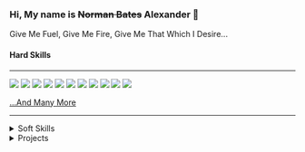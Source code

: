### Hi, My name is ~~Norman Bates~~ Alexander 🤘

Give Me Fuel, Give Me Fire, Give Me That Which I Desire...

<!-- - 🔭 Стремлюсь досконально разобраться в магии и пользоваться ею
- 🏫 В настоящее время изучаю Vue3
- ⚡ Делаю [тестовые](#тестовые) задания
- ⚡ Развиваю, модернизирую [cобственный](#собственный-проект) проект (React, Redux)
- 📖 Настольная книга - "Javascript полное руководство" (7 издание) Флэнагана, онлайн - learn.javascript.ru
- 💪 Хочу присоединится к крутой команде
- 🚀 И начинать делать реально нужные вещи   -->

#### Hard Skills

---

<img src='https://img.shields.io/badge/HTML5-E34F26?style=for-the-badge&logo=html5&logoColor=white'> <img src='https://img.shields.io/badge/CSS3-1572B6?style=for-the-badge&logo=css3&logoColor=white'> <img src='https://img.shields.io/badge/JavaScript-F7DF1E?style=for-the-badge&logo=javascript&logoColor=black' > <img src='https://img.shields.io/badge/Vue.js-35495E?style=for-the-badge&logo=vue.js&logoColor=4FC08D' > <img src='https://img.shields.io/badge/Nuxt-002E3B?style=for-the-badge&logo=nuxtdotjs&logoColor=#00DC82' >
<img src='https://img.shields.io/badge/React-20232A?style=for-the-badge&logo=react&logoColor=61DAFB' > <img src='https://img.shields.io/badge/Node.js-43853D?style=for-the-badge&logo=node.js&logoColor=white' > <img src='https://img.shields.io/badge/Express.js-404D59?style=for-the-badge' > <img src='https://img.shields.io/badge/MongoDB-4EA94B?style=for-the-badge&logo=mongodb&logoColor=white'> <img src='https://img.shields.io/badge/GitHub-100000?style=for-the-badge&logo=github&logoColor=white' > <img src='https://img.shields.io/badge/gitlab-%23181717.svg?style=for-the-badge&logo=gitlab&logoColor=white' > 


<a href="https://github.com/SashaLeshiy/portfolio-project-tech">...And Many More</a>

<!-- ### Что сделано?

#### Учебные проекты

---

- 🎥 Проект Movies-explorer - https://zomlesh.nomoredomains.monster (логин - test@mail.ru пароль - test)
- 🏰 Проект Место - https://zomlesh.nomoredomains.club/ (логин - test@test.ru пароль - test123)
- 🏰 Проект Место - https://sashaleshiy.github.io/mesto/ - аналог предыдущего, но на чистом Javascript c использованием классов 🔥🔥🔥
- ☀️ Проект Путешествие по России - https://vacanza-russo.netlify.app/

#### Собственный проект

--- -->


<!-- #### Тестовые

---

- Тестовое №1 https://github.com/SashaLeshiy/test-al
- Тестовое №2 https://github.com/SashaLeshiy/test-pan
- Тестовое №3 https://github.com/SashaLeshiy/test-lepehin -->


---

<details>
  <summary>Soft Skills</summary>
  
  
  ![bart-like](./psycho.webp)
  
</details>

<!-- ---
---
- 📧 zomlesh@yandex.ru
- 📟 https://t.me/zomlesh 
--- 

<img src='https://github-readme-stats.vercel.app/api?username=SashaLeshiy' >

--- -->
<details>
  <summary>Projects</summary>
  
  
- 🤘🤘🤘 Hitallica -  Chart of songs uploaded by Yandex users - https://hitallica.netlify.app/  
<img src='https://img.shields.io/badge/Redux-593D88?style=for-the-badge&logo=redux&logoColor=white'> <img src='https://img.shields.io/badge/React-20232A?style=for-the-badge&logo=react&logoColor=61DAFB' > <img src='https://img.shields.io/badge/Netlify-00C7B7?style=for-the-badge&logo=netlify&logoColor=white' >
- link to frontend https://github.com/SashaLeshiy/hit-parad-front
- link to backend https://github.com/SashaLeshiy/hit-parad
---
- 🏫 Project Место - https://sashaleshiy.github.io/mesto/ - JS in class syntax 🔥🔥🔥
- link to repo https://github.com/SashaLeshiy/mesto
---
- 🏫 Classic online store with Product Cards, Basket, Sorting and Product Detail Page with Slider images
- use Vue 3, Composition API
- https://store-polet.netlify.app/
- https://github.com/SashaLeshiy/pilot
---
- 🏫 Page of a child neuropsychologist - https://neurops.netlify.app/ <br>
<img src='https://img.shields.io/badge/Vue.js-35495E?style=for-the-badge&logo=vue.js&logoColor=4FC08D' > <img src='https://img.shields.io/badge/Netlify-00C7B7?style=for-the-badge&logo=netlify&logoColor=white' >
- link to repository https://github.com/SashaLeshiy/psycho

  
</details>





<!--
**SashaLeshiy/SashaLeshiy** is a ✨ _special_ ✨ repository because its `README.md` (this file) appears on your GitHub profile.

Here are some ideas to get you started:

- 🔭 I’m currently working on ...
- 🌱 I’m currently learning ...
- 👯 I’m looking to collaborate on ...
- 🤔 I’m looking for help with ...
- 💬 Ask me about ...
- 📫 How to reach me: ...
- 😄 Pronouns: ...
- ⚡ Fun fact: ...
-->
